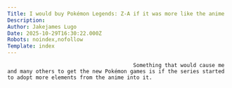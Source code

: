 ```yaml
---
Title: I would buy Pokémon Legends: Z-A if it was more like the anime
Description: 
Author: Jakejames Lugo
Date: 2025-10-29T16:30:22.000Z
Robots: noindex,nofollow
Template: index
---
```


                                            Something that would cause me and many others to get the new Pokémon games is if the series started to adopt more elements from the anime into it. 
                                        
